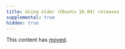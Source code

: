 ```yaml
---
title: Using older (Ubuntu 16.04) releases
supplemental: true
hidden: true
---
```


This content has <a href="end_of_support.html">moved</a>.
